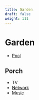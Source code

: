 ```yaml
---
title: Garden
draft: false
weight: 111
---
```


# Garden
- [Pool](/garden/pool)

## Porch
- TV
- [Network](/tech/network)
- [Music](/tech/music)